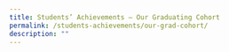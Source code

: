 ```yaml
---
title: Students’ Achievements – Our Graduating Cohort
permalink: /students-achievements/our-grad-cohort/
description: ""
---
```


